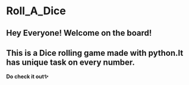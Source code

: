 # Roll_A_Dice 
## Hey Everyone! Welcome on the board!
## This is a Dice rolling game made with python.It has unique task on every number.
 <b> Do check it out✨ 